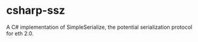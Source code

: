 # csharp-ssz
A C# implementation of SimpleSerialize, the potential serialization protocol for eth 2.0.

